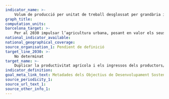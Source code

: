 ```yaml
---
indicator_name: >-
    Volum de producció per unitat de treball desglossat per grandària i tipus d'explotació (agropecuària/ramadera/forestal)
graph_title:
computation_units: 
barcelona_target: >-
    Per al 2030 impulsar l’agricultura urbana, posant en valor els seus beneficis econòmics, ecològics i socials
national_indicator_available:
national_geographical_coverage: 
source_organisation_1: Pendient de definició
target_line_2030: >-
    No determinat
target_name: >-
    Duplicar la productivitat agrícola i els ingressos dels productors/es d’aliments de petita escala, en particular les dones, els pobles indígenes, agricultors/es familiars, pastors/es i pescadors/es, entre altres coses mitjançant un accés segur i equitatiu a les terres, a altres recursos de producció i inputs, coneixements, serveis financers, mercats i oportunitats per a la generació de valor proposat i treball no agrícola
indicator_definition:
goal_meta_link_text: Metadades dels Objectius de Desenvolupament Sostenible de las Nacions Unides (pdf 894kB)
source_periodicity_1: 
source_url_text_1: 
source_other_info_1:
---
```

